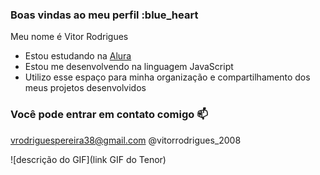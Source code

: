 ### Boas vindas ao meu perfil :blue_heart

Meu nome é Vitor Rodrigues 

- Estou estudando na [Alura](https://www.alura.com.br)
- Estou me desenvolvendo na linguagem JavaScript
- Utilizo esse espaço para minha organização e compartilhamento dos meus projetos desenvolvidos

### Você pode entrar em contato comigo :mailbox:

vrodriguespereira38@gmail.com 
@vitorrodrigues_2008 

![descrição do GIF](link GIF do Tenor)
